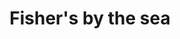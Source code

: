 ---
title: "Fisher's by the sea"
url: /velden-am-woerther-see/fishers-by-the-sea/
shop: Kleidung
---